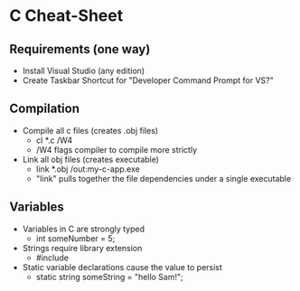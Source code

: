 # C Cheat-Sheet

## Requirements (one way)
- Install Visual Studio (any edition)
- Create Taskbar Shortcut for "Developer Command Prompt for VS?"

## Compilation
- Compile all c files (creates .obj files) 
  - cl *.c /W4
  - /W4 flags compiler to compile more strictly
- Link all obj files (creates executable)
  - link *.obj /out:my-c-app.exe
  - "link" pulls together the file dependencies under a single executable

## Variables
- Variables in C are strongly typed
  - int someNumber = 5;
- Strings require library extension
  - #include <string>
- Static variable declarations cause the value to persist
  - static string someString = "hello Sam!";
